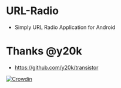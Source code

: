 # URL-Radio
- Simply URL Radio Application for Android
 
# Thanks @y20k
- https://github.com/y20k/transistor

[![Crowdin](https://badges.crowdin.net/url-radio/localized.svg)](https://crowdin.com/project/url-radio)
